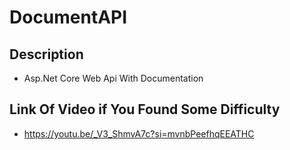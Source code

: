 # DocumentAPI
## Description
* Asp.Net Core Web Api With Documentation

## Link Of Video if You Found Some Difficulty
* https://youtu.be/_V3_ShmvA7c?si=mvnbPeefhqEEATHC
